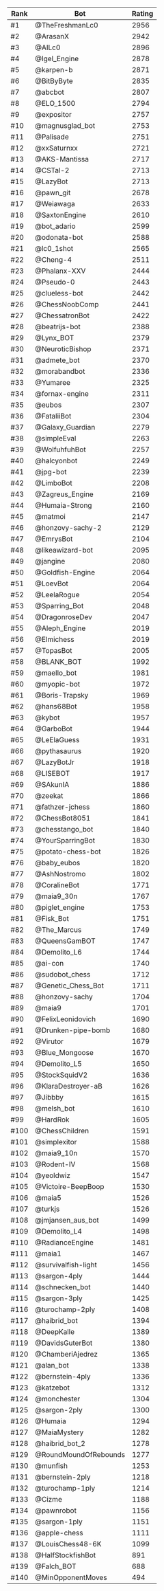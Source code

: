Rank|Bot|Rating
---|---|---
#1|@TheFreshmanLc0|2956
#2|@ArasanX|2942
#3|@AILc0|2896
#4|@Igel_Engine|2878
#5|@karpen-b|2871
#6|@BitByByte|2835
#7|@abcbot|2807
#8|@ELO_1500|2794
#9|@expositor|2757
#10|@magnusglad_bot|2753
#11|@Palisade|2751
#12|@xxSaturnxx|2721
#13|@AKS-Mantissa|2717
#14|@CSTal-2|2713
#15|@LazyBot|2713
#16|@pawn_git|2678
#17|@Weiawaga|2633
#18|@SaxtonEngine|2610
#19|@bot_adario|2599
#20|@odonata-bot|2588
#21|@lc0_1shot|2565
#22|@Cheng-4|2511
#23|@Phalanx-XXV|2444
#24|@Pseudo-0|2443
#25|@clueless-bot|2442
#26|@ChessNoobComp|2441
#27|@ChessatronBot|2422
#28|@beatrijs-bot|2388
#29|@Lynx_BOT|2379
#30|@NeuroticBishop|2371
#31|@admete_bot|2370
#32|@morabandbot|2336
#33|@Yumaree|2325
#34|@fornax-engine|2311
#35|@eubos|2307
#36|@FataliiBot|2304
#37|@Galaxy_Guardian|2279
#38|@simpleEval|2263
#39|@WolfuhfuhBot|2257
#40|@halcyonbot|2249
#41|@jpg-bot|2239
#42|@LimboBot|2208
#43|@Zagreus_Engine|2169
#44|@Humaia-Strong|2160
#45|@matmoi|2147
#46|@honzovy-sachy-2|2129
#47|@EmrysBot|2104
#48|@likeawizard-bot|2095
#49|@jangine|2080
#50|@Goldfish-Engine|2064
#51|@LoevBot|2064
#52|@LeelaRogue|2054
#53|@Sparring_Bot|2048
#54|@DragonroseDev|2047
#55|@Aleph_Engine|2019
#56|@Elmichess|2019
#57|@TopasBot|2005
#58|@BLANK_BOT|1992
#59|@maello_bot|1981
#60|@myopic-bot|1972
#61|@Boris-Trapsky|1969
#62|@hans68Bot|1958
#63|@kybot|1957
#64|@GarboBot|1944
#65|@LeElaGuess|1931
#66|@pythasaurus|1920
#67|@LazyBotJr|1918
#68|@LISEBOT|1917
#69|@SAkunIA|1886
#70|@zeekat|1866
#71|@fathzer-jchess|1860
#72|@ChessBot8051|1841
#73|@chesstango_bot|1840
#74|@YourSparringBot|1830
#75|@potato-chess-bot|1826
#76|@baby_eubos|1820
#77|@AshNostromo|1802
#78|@CoralineBot|1771
#79|@maia9_30n|1767
#80|@piglet_engine|1753
#81|@Fisk_Bot|1751
#82|@The_Marcus|1749
#83|@QueensGamBOT|1747
#84|@Demolito_L6|1744
#85|@ai-con|1740
#86|@sudobot_chess|1712
#87|@Genetic_Chess_Bot|1711
#88|@honzovy-sachy|1704
#89|@maia9|1701
#90|@FelixLeonidovich|1690
#91|@Drunken-pipe-bomb|1680
#92|@Virutor|1679
#93|@Blue_Mongoose|1670
#94|@Demolito_L5|1650
#95|@StockSquidV2|1636
#96|@KlaraDestroyer-aB|1626
#97|@Jibbby|1615
#98|@melsh_bot|1610
#99|@HardRok|1605
#100|@ChessChildren|1591
#101|@simplexitor|1588
#102|@maia9_10n|1570
#103|@Rodent-IV|1568
#104|@yeoldwiz|1547
#105|@Victoire-BeepBoop|1530
#106|@maia5|1526
#107|@turkjs|1526
#108|@jmjansen_aus_bot|1499
#109|@Demolito_L4|1498
#110|@RadianceEngine|1481
#111|@maia1|1467
#112|@survivalfish-light|1456
#113|@sargon-4ply|1444
#114|@schnecken_bot|1440
#115|@sargon-3ply|1425
#116|@turochamp-2ply|1408
#117|@haibrid_bot|1394
#118|@DeepKalle|1389
#119|@DavidsGuterBot|1380
#120|@ChamberiAjedrez|1365
#121|@alan_bot|1338
#122|@bernstein-4ply|1336
#123|@katzebot|1312
#124|@monchester|1304
#125|@sargon-2ply|1300
#126|@Humaia|1294
#127|@MaiaMystery|1282
#128|@haibrid_bot_2|1278
#129|@RoundMoundOfRebounds|1277
#130|@munfish|1253
#131|@bernstein-2ply|1218
#132|@turochamp-1ply|1214
#133|@Cizme|1188
#134|@pawnrobot|1156
#135|@sargon-1ply|1151
#136|@apple-chess|1111
#137|@LouisChess48-6K|1099
#138|@HalfStockfishBot|891
#139|@Falch_BOT|688
#140|@MinOpponentMoves|494
